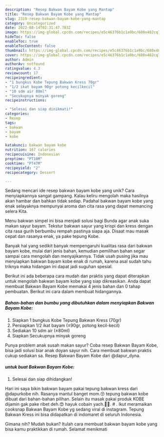 ```yaml
---
description: "Resep Bakwan Bayam Kobe yang Mantap"
title: "Resep Bakwan Bayam Kobe yang Mantap"
slug: 2319-resep-bakwan-bayam-kobe-yang-mantap
category: Uncategorized
date: 2022-08-14T02:31:47.703Z
image: https://img-global.cpcdn.com/recipes/e5c46376b1c1a9bc/680x482cq70/bakwan-bayam-kobe-foto-resep-utama.jpg
hideToc: false
enableToc: true
enableTocContent: false
thumbnail: https://img-global.cpcdn.com/recipes/e5c46376b1c1a9bc/680x482cq70/bakwan-bayam-kobe-foto-resep-utama.jpg
cover: https://img-global.cpcdn.com/recipes/e5c46376b1c1a9bc/680x482cq70/bakwan-bayam-kobe-foto-resep-utama.jpg
author: Admin
authorAv: notfound
ratingvalue: 4.3
reviewcount: 17
recipeingredient:
- "1 bungkus Kobe Tepung Bakwan Kress 70gr"
- "1/2 ikat bayam 90gr potong kecilkecil"
- "10 sdm air 80ml"
- "Secukupnya minyak goreng"
recipeinstructions:

- "Selesai dan siap dinikmati!"
categories:
- Resep
tags:
- bakwan
- bayam
- kobe

katakunci: bakwan bayam kobe 
nutrition: 167 calories
recipecuisine: Indonesian
preptime: "PT10M"
cooktime: "PT47M"
recipeyield: "2"
recipecategory: Dessert

---
```





Sedang mencari ide resep bakwan bayam kobe yang unik? Cara menyiapkannya sangat gampang. Kalau keliru mengolah maka hasilnya akan hambar dan bahkan tidak sedap. Padahal bakwan bayam kobe yang enak selayaknya mempunyai aroma dan cita rasa yang dapat memancing selera Kita.





Menu bakwan simpel ini bisa menjadi solusi bagi Bunda agar anak suka makan sayur bayam. Tekstur bakwan sayur yang krispi dan kress dengan cita rasa gurih berbumbu rempah pastinya siapa aja. Disaat mau masak cepat dan rasanya enak, ya pake tepung Kobe.

Banyak hal yang sedikit banyak mempengaruhi kualitas rasa dari bakwan bayam kobe, mulai dari jenis bahan, kemudian pemilihan bahan segar sampai cara mengolah dan menyajikannya. Tidak usah pusing jika mau menyiapkan bakwan bayam kobe enak di rumah, karena asal sudah tahu triknya maka hidangan ini dapat jadi suguhan spesial.






Berikut ini ada beberapa cara mudah dan praktis yang dapat diterapkan untuk mengolah bakwan bayam kobe yang siap dikreasikan. Anda dapat membuat Bakwan Bayam Kobe memakai 4 jenis bahan dan 0 tahap pembuatan. Berikut ini cara dalam membuat hidangannya.

<!--inarticleads1-->

##### Bahan-bahan dan bumbu yang dibutuhkan dalam menyiapkan Bakwan Bayam Kobe:

1. Siapkan 1 bungkus Kobe Tepung Bakwan Kress (70gr)
1. Persiapkan 1/2 ikat bayam (±90gr, potong kecil-kecil)
1. Sediakan 10 sdm air (±80ml)
1. Siapkan Secukupnya minyak goreng


Punya problem anak susah makan sayur? Coba resep Bakwan Bayam Kobe, bisa jadi solusi biar anak doyan sayur nih. Cara membuat bakwan praktis cukup sediakan sa. Resep Bakwan Bayam Kobe dari @dapur_dyna. 

<!--inarticleads2-->

#####  untuk buat Bakwan Bayam Kobe:


1. Selesai dan siap dihidangkan!

Hari ini saya bikin bakwan bayam pakai tepung bakwan kress dari @dapurkobe nih. Rasanya mantul banget mom.😚 tepung bakwan kobe dibuat dari bahan-bahan pilihan. Selain itu masak pakai produk KOBE dijamin gak pake ribet deh.😍 hayuk cobain yach.🤗🤗. # . Ikut meramaikan cooksnap Bakwan Bayam Kobe yg sedang viral di instagram. Tepung Bakwan Kress ini bisa didapatkan di indomaret di seluruh Indonesia. 

Gimana nih? Mudah bukan? Itulah cara membuat bakwan bayam kobe yang bisa kamu praktikkan di rumah. Selamat menikmati
